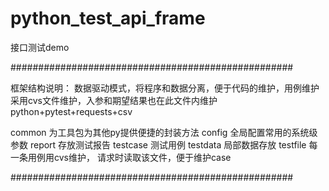 # python_test_api_frame
接口测试demo

###################################################

框架结构说明：
数据驱动模式，将程序和数据分离，便于代码的维护，用例维护采用cvs文件维护，入参和期望结果也在此文件内维护
python+pytest+requests+csv

common 为工具包为其他py提供便捷的封装方法
config 全局配置常用的系统级参数
report 存放测试报告
testcase 测试用例
testdata 局部数据存放
testfile 每一条用例用cvs维护， 请求时读取该文件，便于维护case

###################################################



